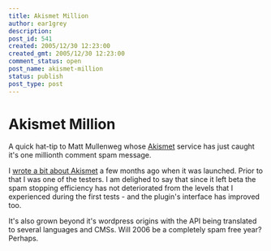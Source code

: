 ```yaml
---
title: Akismet Million
author: ear1grey
description:
post_id: 541
created: 2005/12/30 12:23:00
created_gmt: 2005/12/30 12:23:00
comment_status: open
post_name: akismet-million
status: publish
post_type: post
---
```



<h1 id="akismet-million">Akismet Million</h1>

A quick hat-tip to Matt Mullenweg whose <a href="http://akismet.com">Akismet</a> service has just caught it's one millionth comment spam message.

I <a href="/akismet">wrote a bit about Akismet</a> a few months ago when it was launched. Prior to that I was one of the testers. I am delighed to say that since it left beta the spam stopping efficiency has not deteriorated from the levels that I experienced during the first tests - and the plugin's interface has improved too.

It's also grown beyond it's wordpress origins with the API being translated to several languages and CMSs. Will 2006 be a completely spam free year? Perhaps.
